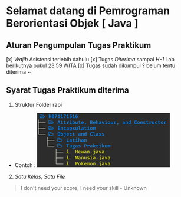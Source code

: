 # Selamat datang di Pemrograman Berorientasi Objek [ Java ] 

## Aturan Pengumpulan Tugas Praktikum
[x] *Wajib* Asistensi terlebih dahulu
[x] Tugas *Diterima* sampai *H-1* Lab berikutnya pukul 23.59 WITA
[x] Tugas sudah dikumpul ? belum tentu diterima ~

## Syarat Tugas Praktikum diterima
1. Struktur Folder rapi
* Contoh :
![Struktur Folder](/images/struktur_folder.png)
2. *Satu Kelas*, *Satu File*

> I don't need your score, I need your skill - Unknown
